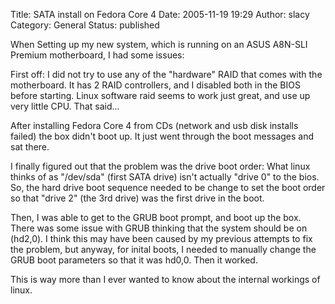 Title: SATA install on Fedora Core 4
Date: 2005-11-19 19:29
Author: slacy
Category: General
Status: published

When Setting up my new system, which is running on an ASUS A8N-SLI
Premium motherboard, I had some issues:

First off: I did not try to use any of the "hardware" RAID that comes
with the motherboard. It has 2 RAID controllers, and I disabled both in
the BIOS before starting. Linux software raid seems to work just great,
and use up very little CPU. That said...

After installing Fedora Core 4 from CDs (network and usb disk installs
failed) the box didn't boot up. It just went through the boot messages
and sat there.

I finally figured out that the problem was the drive boot order: What
linux thinks of as "/dev/sda" (first SATA drive) isn't actually "drive
0" to the bios. So, the hard drive boot sequence needed to be change to
set the boot order so that "drive 2" (the 3rd drive) was the first drive
in the boot.

Then, I was able to get to the GRUB boot prompt, and boot up the box.
There was some issue with GRUB thinking that the system should be on
(hd2,0). I think this may have been caused by my previous attempts to
fix the problem, but anyway, for inital boots, I needed to manually
change the GRUB boot parameters so that it was hd0,0. Then it worked.

This is way more than I ever wanted to know about the internal workings
of linux.
